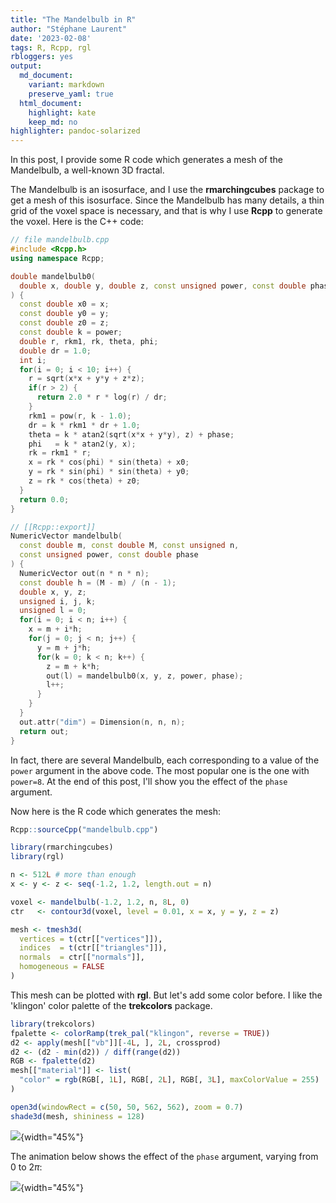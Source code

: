 ```yaml
---
title: "The Mandelbulb in R"
author: "Stéphane Laurent"
date: '2023-02-08'
tags: R, Rcpp, rgl
rbloggers: yes
output:
  md_document:
    variant: markdown
    preserve_yaml: true
  html_document:
    highlight: kate
    keep_md: no
highlighter: pandoc-solarized
---
```


In this post, I provide some R code which generates a mesh of the
Mandelbulb, a well-known 3D fractal.

The Mandelbulb is an isosurface, and I use the **rmarchingcubes**
package to get a mesh of this isosurface. Since the Mandelbulb has many
details, a thin grid of the voxel space is necessary, and that is why I
use **Rcpp** to generate the voxel. Here is the C++ code:

``` cpp
// file mandelbulb.cpp
#include <Rcpp.h>
using namespace Rcpp;

double mandelbulb0(
  double x, double y, double z, const unsigned power, const double phase
) {
  const double x0 = x;
  const double y0 = y;
  const double z0 = z;
  const double k = power;
  double r, rkm1, rk, theta, phi;
  double dr = 1.0;
  int i;
  for(i = 0; i < 10; i++) {
    r = sqrt(x*x + y*y + z*z);
    if(r > 2) {
      return 2.0 * r * log(r) / dr;
    }
    rkm1 = pow(r, k - 1.0);
    dr = k * rkm1 * dr + 1.0;
    theta = k * atan2(sqrt(x*x + y*y), z) + phase;
    phi   = k * atan2(y, x);
    rk = rkm1 * r;
    x = rk * cos(phi) * sin(theta) + x0;
    y = rk * sin(phi) * sin(theta) + y0;
    z = rk * cos(theta) + z0;
  }
  return 0.0;
}

// [[Rcpp::export]]
NumericVector mandelbulb(
  const double m, const double M, const unsigned n, 
  const unsigned power, const double phase
) {
  NumericVector out(n * n * n);
  const double h = (M - m) / (n - 1);
  double x, y, z;
  unsigned i, j, k;
  unsigned l = 0;
  for(i = 0; i < n; i++) {
    x = m + i*h;
    for(j = 0; j < n; j++) {
      y = m + j*h;
      for(k = 0; k < n; k++) {
        z = m + k*h;
        out(l) = mandelbulb0(x, y, z, power, phase);
        l++;
      }
    }
  }
  out.attr("dim") = Dimension(n, n, n);
  return out;
}
```

In fact, there are several Mandelbulb, each corresponding to a value of
the `power` argument in the above code. The most popular one is the one
with `power=8`. At the end of this post, I'll show you the effect of the
`phase` argument.

Now here is the R code which generates the mesh:

``` r
Rcpp::sourceCpp("mandelbulb.cpp")

library(rmarchingcubes)
library(rgl)

n <- 512L # more than enough
x <- y <- z <- seq(-1.2, 1.2, length.out = n)

voxel <- mandelbulb(-1.2, 1.2, n, 8L, 0)
ctr   <- contour3d(voxel, level = 0.01, x = x, y = y, z = z)

mesh <- tmesh3d(
  vertices = t(ctr[["vertices"]]),
  indices  = t(ctr[["triangles"]]),
  normals  = ctr[["normals"]],
  homogeneous = FALSE
)
```

This mesh can be plotted with **rgl**. But let's add some color before.
I like the 'klingon' color palette of the **trekcolors** package.

``` r
library(trekcolors)
fpalette <- colorRamp(trek_pal("klingon", reverse = TRUE))
d2 <- apply(mesh[["vb"]][-4L, ], 2L, crossprod)
d2 <- (d2 - min(d2)) / diff(range(d2))
RGB <- fpalette(d2)
mesh[["material"]] <- list(
  "color" = rgb(RGB[, 1L], RGB[, 2L], RGB[, 3L], maxColorValue = 255)
)

open3d(windowRect = c(50, 50, 562, 562), zoom = 0.7)
shade3d(mesh, shininess = 128)
```

![](./figures/mandelbulb1.gif){width="45%"}

The animation below shows the effect of the `phase` argument, varying
from $0$ to $2\pi$:

![](./figures/mandelbulb2.gif){width="45%"}
